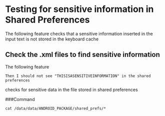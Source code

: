 # Testing for sensitive information in Shared Preferences


The following feature checks that a sensitive information inserted in the input text is not stored in the keyboard cache


## Check the .xml files to find sensitive information

The following feature

	Then I should not see "THISISASENSITIVEINFORMATION" in the shared preferences
	
checks for sensitive data in the file stored in shared preferences


###Command



	cat /data/data/ANDROID_PACKAGE/shared_prefs/*


